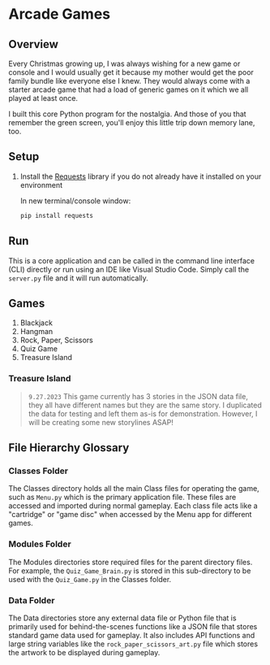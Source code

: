 # Arcade Games

## Overview

Every Christmas growing up, I was always wishing for a new game or console and I would usually get it because my mother would get the poor family bundle like everyone else I knew. They would always come with a starter arcade game that had a load of generic games on it which we all played at least once.

I built this core Python program for the nostalgia. And those of you that remember the green screen, you'll enjoy this little trip down memory lane, too.

## Setup

1. Install the [Requests]("https://pypi.org/project/requests/") library if you do not already have it installed on your environment

    In new terminal/console window:

    ```python
    pip install requests
    ```

## Run

This is a core application and can be called in the command line interface (CLI) directly or run using an IDE like Visual Studio Code. Simply call the `server.py` file and it will run automatically.

## Games

1. Blackjack
2. Hangman
3. Rock, Paper, Scissors
4. Quiz Game
5. Treasure Island

### Treasure Island

> `9.27.2023` This game currently has 3 stories in the JSON data file, they all have different names but they are the same story. I duplicated the data for testing and left
> them as-is for demonstration. However, I will be creating some new storylines ASAP!

## File Hierarchy Glossary

### Classes Folder

The Classes directory holds all the main Class files for operating the game, such as `Menu.py` which is the primary application file. These files are accessed and imported during normal gameplay. Each class file acts like a "cartridge" or "game disc" when accessed by the Menu app for different games.

### Modules Folder

The Modules directories store required files for the parent directory files. For example, the `Quiz_Game_Brain.py` is stored in this sub-directory to be used with the `Quiz_Game.py` in the Classes folder.

### Data Folder

The Data directories store any external data file or Python file that is primarily used for behind-the-scenes functions like a JSON file that stores standard game data used for gameplay. It also includes API functions and large string variables like the `rock_paper_scissors_art.py` file which stores the artwork to be displayed during gameplay.
